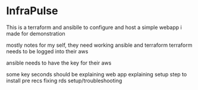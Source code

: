 # InfraPulse

This is a terraform and ansiblle to configure and host a simple webapp i made for demonstration

mostly notes for my self,
they need working ansible and terraform
terraform needs to be logged into their aws

ansible needs to have the key for their aws


some key seconds should be
explaining web app
explaining setup
step to install pre recs
fixing rds setup/troubleshooting
